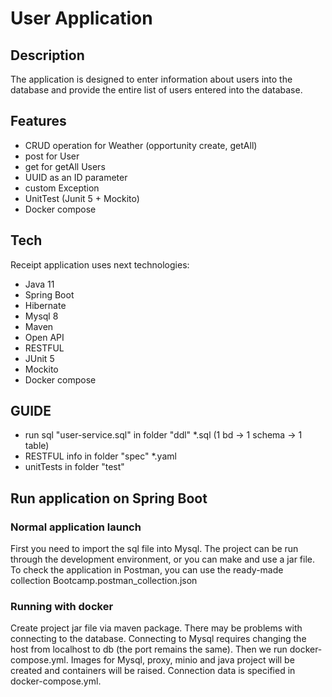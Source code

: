 # User Application
## Description
The application is designed to enter information about users into the database and provide the entire list of users entered into the database.

## Features
- CRUD operation for Weather
   (opportunity create, getAll)
- post for User
- get for getAll Users
- UUID as an ID parameter
- custom Exception
- UnitTest (Junit 5 + Mockito)
- Docker compose


## Tech
Receipt application uses next technologies:
- Java 11
- Spring Boot
- Hibernate
- Mysql 8
- Maven
- Open API
- RESTFUL
- JUnit 5
- Mockito
- Docker compose


## GUIDE

- run sql "user-service.sql" in folder "ddl" *.sql (1 bd -> 1 schema -> 1 table)
- RESTFUL info in folder "spec" *.yaml
- unitTests in folder "test"
## Run application on Spring Boot
### Normal application launch
First you need to import the sql file into Mysql.
The project can be run through the development environment, or you can make and use a jar file.
To check the application in Postman, you can use the ready-made collection Bootcamp.postman_collection.json
### Running with docker
Create project jar file via maven package. There may be problems with connecting to the database. Connecting to Mysql requires changing the host from localhost to db (the port remains the same).
Then we run docker-compose.yml. Images for Mysql, proxy, minio and java project will be created and containers will be raised.
Connection data is specified in docker-compose.yml.


